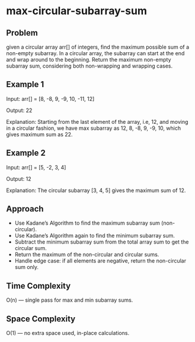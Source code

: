 # max-circular-subarray-sum

## Problem

given a circular array arr[] of integers, find the maximum possible sum of a non-empty subarray.
In a circular array, the subarray can start at the end and wrap around to the beginning.
Return the maximum non-empty subarray sum, considering both non-wrapping and wrapping cases.

## Example 1

Input: arr[] = [8, -8, 9, -9, 10, -11, 12]

Output: 22

Explanation: Starting from the last element of the array, i.e, 12, and moving in a circular fashion,
we have max subarray as 12, 8, -8, 9, -9, 10, which gives maximum sum as 22.


## Example 2

Input: arr[] = [5, -2, 3, 4]

Output: 12

Explanation: The circular subarray [3, 4, 5] gives the maximum sum of 12.

## Approach

- Use Kadane’s Algorithm to find the maximum subarray sum (non-circular).
- Use Kadane’s Algorithm again to find the minimum subarray sum.
- Subtract the minimum subarray sum from the total array sum to get the circular sum.
- Return the maximum of the non-circular and circular sums.
- Handle edge case: if all elements are negative, return the non-circular sum only.

## Time Complexity

O(n) — single pass for max and min subarray sums.

##  Space Complexity

O(1) — no extra space used, in-place calculations.